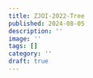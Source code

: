 ```yaml
---
title: ZJOI-2022-Tree
published: 2024-08-05
description: ''
image: ''
tags: []
category: ''
draft: true 
---
```


